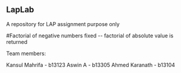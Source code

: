 ## LapLab
A repository for LAP assignment purpose only

#Factorial of negative numbers fixed -- factorial of absolute value is returned

Team members:

Kansul Mahrifa - b13123
Aswin A       -  b13305
Ahmed Karanath - b13104
